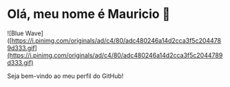 # Olá, meu nome é Mauricio 🌊

![Blue Wave]([https://i.pinimg.com/originals/ad/c4/80/adc480246a14d2cca3f5c2044789d333.gif](https://i.pinimg.com/originals/ad/c4/80/adc480246a14d2cca3f5c2044789d333.gif)

Seja bem-vindo ao meu perfil do GitHub!
